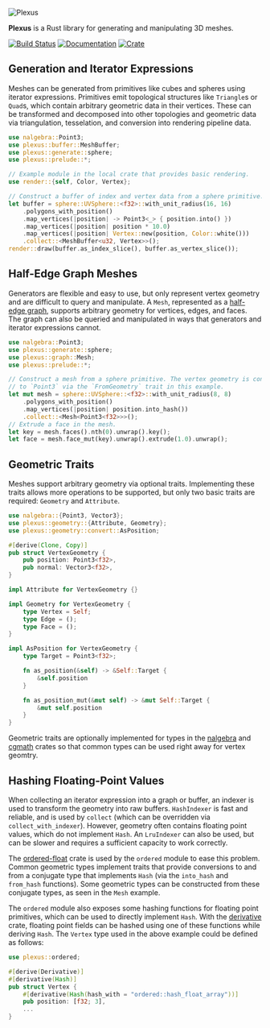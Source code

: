 ![Plexus](https://raw.githubusercontent.com/olson-sean-k/plexus/master/doc/plexus.png)

**Plexus** is a Rust library for generating and manipulating 3D meshes.

[![Build Status](https://travis-ci.org/olson-sean-k/plexus.svg?branch=master)](https://travis-ci.org/olson-sean-k/plexus)
[![Documentation](https://docs.rs/plexus/badge.svg)](https://docs.rs/plexus)
[![Crate](https://img.shields.io/crates/v/plexus.svg)](https://crates.io/crates/plexus)

## Generation and Iterator Expressions

Meshes can be generated from primitives like cubes and spheres using iterator
expressions. Primitives emit topological structures like `Triangle`s or
`Quad`s, which contain arbitrary geometric data in their vertices. These can be
transformed and decomposed into other topologies and geometric data via
triangulation, tesselation, and conversion into rendering pipeline data.

```rust
use nalgebra::Point3;
use plexus::buffer::MeshBuffer;
use plexus::generate::sphere;
use plexus::prelude::*;

// Example module in the local crate that provides basic rendering.
use render::{self, Color, Vertex};

// Construct a buffer of index and vertex data from a sphere primitive.
let buffer = sphere::UVSphere::<f32>::with_unit_radius(16, 16)
    .polygons_with_position()
    .map_vertices(|position| -> Point3<_> { position.into() })
    .map_vertices(|position| position * 10.0)
    .map_vertices(|position| Vertex::new(position, Color::white()))
    .collect::<MeshBuffer<u32, Vertex>>();
render::draw(buffer.as_index_slice(), buffer.as_vertex_slice());
```

## Half-Edge Graph Meshes

Generators are flexible and easy to use, but only represent vertex geometry and
are difficult to query and manipulate. A `Mesh`, represented as a [half-edge
graph](https://en.wikipedia.org/wiki/doubly_connected_edge_list), supports
arbitrary geometry for vertices, edges, and faces. The graph can also be
queried and manipulated in ways that generators and iterator expressions
cannot.

```rust
use nalgebra::Point3;
use plexus::generate::sphere;
use plexus::graph::Mesh;
use plexus::prelude::*;

// Construct a mesh from a sphere primitive. The vertex geometry is convertible
// to `Point3` via the `FromGeometry` trait in this example.
let mut mesh = sphere::UVSphere::<f32>::with_unit_radius(8, 8)
    .polygons_with_position()
    .map_vertices(|position| position.into_hash())
    .collect::<Mesh<Point3<f32>>>();
// Extrude a face in the mesh.
let key = mesh.faces().nth(0).unwrap().key();
let face = mesh.face_mut(key).unwrap().extrude(1.0).unwrap();
```

## Geometric Traits

Meshes support arbitrary geometry via optional traits. Implementing these
traits allows more operations to be supported, but only two basic traits are
required: `Geometry` and `Attribute`.

```rust
use nalgebra::{Point3, Vector3};
use plexus::geometry::{Attribute, Geometry};
use plexus::geometry::convert::AsPosition;

#[derive(Clone, Copy)]
pub struct VertexGeometry {
    pub position: Point3<f32>,
    pub normal: Vector3<f32>,
}

impl Attribute for VertexGeometry {}

impl Geometry for VertexGeometry {
    type Vertex = Self;
    type Edge = ();
    type Face = ();
}

impl AsPosition for VertexGeometry {
    type Target = Point3<f32>;

    fn as_position(&self) -> &Self::Target {
        &self.position
    }

    fn as_position_mut(&mut self) -> &mut Self::Target {
        &mut self.position
    }
}
```

Geometric traits are optionally implemented for types in the
[nalgebra](https://crates.io/crates/nalgebra) and
[cgmath](https://crates.io/crates/cgmath) crates so that common types can be
used right away for vertex geomtry.

## Hashing Floating-Point Values

When collecting an iterator expression into a graph or buffer, an indexer is
used to transform the geometry into raw buffers. `HashIndexer` is fast and
reliable, and is used by `collect` (which can be overridden via
`collect_with_indexer`). However, geometry often contains floating point
values, which do not implement `Hash`. An `LruIndexer` can also be used, but
can be slower and requires a sufficient capacity to work correctly.

The [ordered-float](https://crates.io/crates/ordered-float) crate is used by
the `ordered` module to ease this problem. Common geometric types implement
traits that provide conversions to and from a conjugate type that implements
`Hash` (via the `into_hash` and `from_hash` functions). Some geometric types
can be constructed from these conjugate types, as seen in the `Mesh` example.

The `ordered` module also exposes some hashing functions for floating point
primitives, which can be used to directly implement `Hash`. With the
[derivative](https://crates.io/crates/derivative) crate, floating point fields
can be hashed using one of these functions while deriving `Hash`. The `Vertex`
type used in the above example could be defined as follows:

```rust
use plexus::ordered;

#[derive(Derivative)]
#[derivative(Hash)]
pub struct Vertex {
    #[derivative(Hash(hash_with = "ordered::hash_float_array"))]
    pub position: [f32; 3],
    ...
}
```
